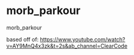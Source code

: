 # morb_parkour
morb_parkour


based off of: https://www.youtube.com/watch?v=AY9MnQ4x3zk&t=2s&ab_channel=ClearCode
